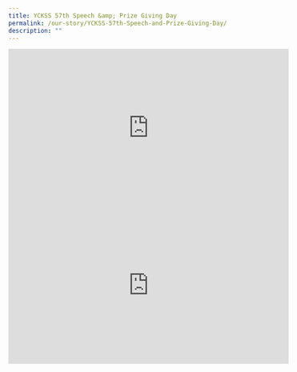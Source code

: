 ```yaml
---
title: YCKSS 57th Speech &amp; Prize Giving Day
permalink: /our-story/YCKSS-57th-Speech-and-Prize-Giving-Day/
description: ""
---
```

<iframe width="560" height="315" src="https://www.youtube.com/embed/R418QSu2fCM" title="YouTube video player" frameborder="0" allow="accelerometer; autoplay; clipboard-write; encrypted-media; gyroscope; picture-in-picture" allowfullscreen=""></iframe>

<iframe allowfullscreen="" allow="accelerometer; autoplay; clipboard-write; encrypted-media; gyroscope; picture-in-picture; web-share" frameborder="0" title="YouTube video player" src="https://www.youtube.com/embed/R418QSu2fCM" height="315" width="560"></iframe>